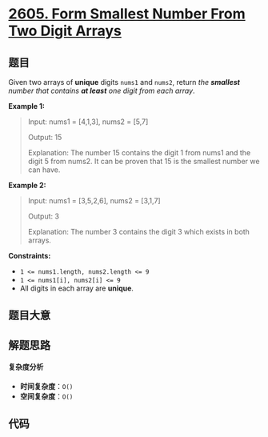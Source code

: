 # [2605. Form Smallest Number From Two Digit Arrays](https://leetcode.com/problems/form-smallest-number-from-two-digit-arrays/)

## 题目

Given two arrays of **unique** digits `nums1` and `nums2`, return _the
**smallest** number that contains **at least** one digit from each array_.

**Example 1:**

> Input: nums1 = [4,1,3], nums2 = [5,7]
>
> Output: 15
>
> Explanation: The number 15 contains the digit 1 from nums1 and the digit 5 from nums2. It can be proven that 15 is the smallest number we can have.

**Example 2:**

> Input: nums1 = [3,5,2,6], nums2 = [3,1,7]
>
> Output: 3
>
> Explanation: The number 3 contains the digit 3 which exists in both arrays.

**Constraints:**

- `1 <= nums1.length, nums2.length <= 9`
- `1 <= nums1[i], nums2[i] <= 9`
- All digits in each array are **unique**.

## 题目大意

## 解题思路

#### 复杂度分析

- **时间复杂度**：`O()`
- **空间复杂度**：`O()`

## 代码

```javascript

```

